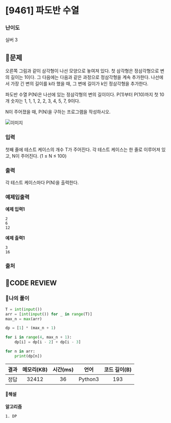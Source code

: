 # [9461] 파도반 수열

### **난이도**
실버 3
## **📝문제**
오른쪽 그림과 같이 삼각형이 나선 모양으로 놓여져 있다. 첫 삼각형은 정삼각형으로 변의 길이는 1이다. 그 다음에는 다음과 같은 과정으로 정삼각형을 계속 추가한다. 나선에서 가장 긴 변의 길이를 k라 했을 때, 그 변에 길이가 k인 정삼각형을 추가한다.

파도반 수열 P(N)은 나선에 있는 정삼각형의 변의 길이이다. P(1)부터 P(10)까지 첫 10개 숫자는 1, 1, 1, 2, 2, 3, 4, 5, 7, 9이다.

N이 주어졌을 때, P(N)을 구하는 프로그램을 작성하시오.

![이미지](https://www.acmicpc.net/upload/images/pandovan.png)
### **입력**
첫째 줄에 테스트 케이스의 개수 T가 주어진다. 각 테스트 케이스는 한 줄로 이루어져 있고, N이 주어진다. (1 ≤ N ≤ 100)
### **출력**
각 테스트 케이스마다 P(N)을 출력한다.
### **예제입출력**

**예제 입력1**

```
2
6
12
```

**예제 출력1**

```
3
16
```

### **출처**

## **🧐CODE REVIEW**

### **🧾나의 풀이**

```python
T = int(input())
arr = [int(input()) for _ in range(T)]
max_n = max(arr)

dp = [1] * (max_n + 1)

for i in range(4, max_n + 1):
    dp[i] = dp[i - 2] + dp[i - 3]

for n in arr:
    print(dp[n])
```

결과	| 메모리(KB) |	시간(ms) |	언어 |	코드 길이(B)
:----:|:-----:|:-----:|:-----:|:--------:
정답|32412|36|Python3|193
#### **📝해설**

**알고리즘**
```
1. DP
```